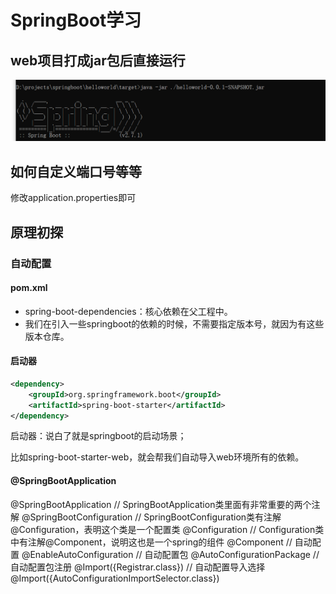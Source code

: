 # SpringBoot学习
## web项目打成jar包后直接运行

![img.png](img.png)

## 如何自定义端口号等等
修改application.properties即可

## 原理初探
### 自动配置
#### pom.xml
* spring-boot-dependencies：核心依赖在父工程中。
* 我们在引入一些springboot的依赖的时候，不需要指定版本号，就因为有这些版本仓库。

#### 启动器
```xml
<dependency>
    <groupId>org.springframework.boot</groupId>
    <artifactId>spring-boot-starter</artifactId>
</dependency>
```
启动器：说白了就是springboot的启动场景；

比如spring-boot-starter-web，就会帮我们自动导入web环境所有的依赖。

#### @SpringBootApplication
@SpringBootApplication
    // SpringBootApplication类里面有非常重要的两个注解
    @SpringBootConfiguration
        // SpringBootConfiguration类有注解@Configuration，表明这个类是一个配置类
        @Configuration
            // Configuration类中有注解@Component，说明这也是一个spring的组件
            @Component
    // 自动配置
    @EnableAutoConfiguration
        // 自动配置包
        @AutoConfigurationPackage
            // 自动配置包注册
            @Import({Registrar.class})
        // 自动配置导入选择
        @Import({AutoConfigurationImportSelector.class})